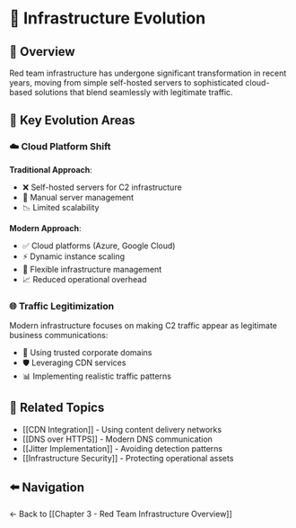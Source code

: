 # 🚀 Infrastructure Evolution

## 📖 Overview
Red team infrastructure has undergone significant transformation in recent years, moving from simple self-hosted servers to sophisticated cloud-based solutions that blend seamlessly with legitimate traffic.

## 🔄 Key Evolution Areas

### ☁️ Cloud Platform Shift
**Traditional Approach**:
- ❌ Self-hosted servers for C2 infrastructure
- 🔧 Manual server management
- 📉 Limited scalability

**Modern Approach**:
- ✅ Cloud platforms (Azure, Google Cloud)
- ⚡ Dynamic instance scaling
- 🔄 Flexible infrastructure management
- 📈 Reduced operational overhead

### 🌐 Traffic Legitimization
Modern infrastructure focuses on making C2 traffic appear as legitimate business communications:
- 🏢 Using trusted corporate domains
- 🛡️ Leveraging CDN services
- 📊 Implementing realistic traffic patterns

## 🔗 Related Topics
- [[CDN Integration]] - Using content delivery networks
- [[DNS over HTTPS]] - Modern DNS communication
- [[Jitter Implementation]] - Avoiding detection patterns
- [[Infrastructure Security]] - Protecting operational assets

## ⬅️ Navigation
← Back to [[Chapter 3 - Red Team Infrastructure Overview]]
